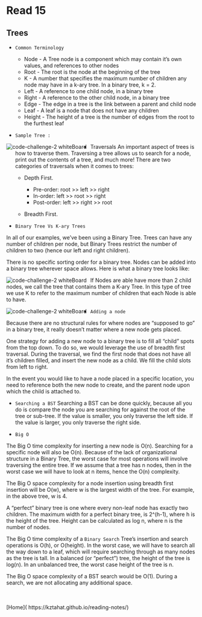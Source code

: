 # Read 15

## Trees

- `Common Terminology`

  - Node - A Tree node is a component which may contain it’s own values, and references to other nodes
  - Root - The root is the node at the beginning of the tree
  - K - A number that specifies the maximum number of children any node may have in a k-ary tree. In a binary tree, k = 2.
  - Left - A reference to one child node, in a binary tree
  - Right - A reference to the other child node, in a binary tree
  - Edge - The edge in a tree is the link between a parent and child node
  - Leaf - A leaf is a node that does not have any children
  - Height - The height of a tree is the number of edges from the root to the furthest leaf

- `Sample Tree :`

<img src="https://codefellows.github.io/common_curriculum/data_structures_and_algorithms/Code_401/class-15/resources/images/BinaryTree1.PNG"
     alt="code-challenge-2 whiteBoard"
     style="float: left; margin-right: 10px;" />

- Traversals
  An important aspect of trees is how to traverse them. Traversing a tree allows us to search for a node, print out the contents of a tree, and much more! There are two categories of traversals when it comes to trees:

  - Depth First.

    - Pre-order: root >> left >> right
    - In-order: left >> root >> right
    - Post-order: left >> right >> root

  - Breadth First.

- `Binary Tree Vs K-ary Trees`

In all of our examples, we’ve been using a Binary Tree. Trees can have any number of children per node, but Binary Trees restrict the number of children to two (hence our left and right children).<br />

There is no specific sorting order for a binary tree. Nodes can be added into a binary tree wherever space allows. Here is what a binary tree looks like:

<img src="https://codefellows.github.io/common_curriculum/data_structures_and_algorithms/Code_401/class-15/resources/images/BinaryTree2.PNG"
     alt="code-challenge-2 whiteBoard"
     style="float: left; margin-right: 10px;" />

If Nodes are able have more than 2 child nodes, we call the tree that contains them a K-ary Tree. In this type of tree we use K to refer to the maximum number of children that each Node is able to have.

<img src="https://codefellows.github.io/common_curriculum/data_structures_and_algorithms/Code_401/class-15/resources/images/KaryTree1.png"
     alt="code-challenge-2 whiteBoard"
     style="float: left; margin-right: 10px;" />

- `Adding a node`

Because there are no structural rules for where nodes are “supposed to go” in a binary tree, it really doesn’t matter where a new node gets placed.

One strategy for adding a new node to a binary tree is to fill all “child” spots from the top down. To do so, we would leverage the use of breadth first traversal. During the traversal, we find the first node that does not have all it’s children filled, and insert the new node as a child. We fill the child slots from left to right.

In the event you would like to have a node placed in a specific location, you need to reference both the new node to create, and the parent node upon which the child is attached to.

- `Searching a BST`
  Searching a BST can be done quickly, because all you do is compare the node you are searching for against the root of the tree or sub-tree. If the value is smaller, you only traverse the left side. If the value is larger, you only traverse the right side.

- `Big O`

The Big O time complexity for inserting a new node is O(n). Searching for a specific node will also be O(n). Because of the lack of organizational structure in a Binary Tree, the worst case for most operations will involve traversing the entire tree. If we assume that a tree has n nodes, then in the worst case we will have to look at n items, hence the O(n) complexity.

The Big O space complexity for a node insertion using breadth first insertion will be O(w), where w is the largest width of the tree. For example, in the above tree, w is 4.

A “perfect” binary tree is one where every non-leaf node has exactly two children. The maximum width for a perfect binary tree, is 2^(h-1), where h is the height of the tree. Height can be calculated as log n, where n is the number of nodes.

The Big O time complexity of a `Binary Search` Tree’s insertion and search operations is O(h), or O(height). In the worst case, we will have to search all the way down to a leaf, which will require searching through as many nodes as the tree is tall. In a balanced (or “perfect”) tree, the height of the tree is log(n). In an unbalanced tree, the worst case height of the tree is n.

The Big O space complexity of a BST search would be O(1). During a search, we are not allocating any additional space.

<br />
<br />
[Home]( https://kztahat.github.io/reading-notes/)
